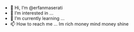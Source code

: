 - 👋 Hi, I’m @erfanmaserati
- 👀 I’m interested in ...
- 🌱 I’m currently learning ...
- 📫 How to reach me ...
Im rich money mind money shine 
<!---
erfanmaserati/erfanmaserati is a ✨ special ✨ repository because its `README.md` (this file) appears on your GitHub profile.
You can click the Preview link to take a look at your changes.
--->
